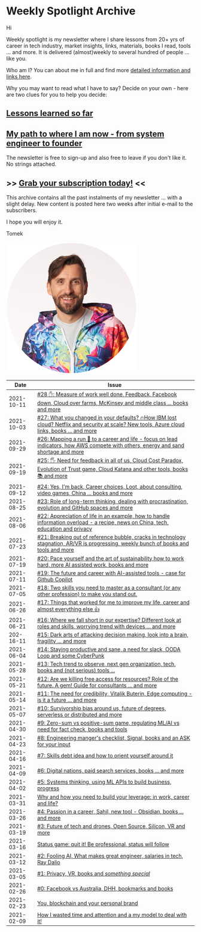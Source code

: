 # Weekly Spotlight Archive



Hi



Weekly spotlight is my newsletter where I share lessons from 20+ yrs of career in tech industry, market insights, links, materials, books I read, tools ... and more.  It is delivered (almost)weekly to several hundred of people ... like you.

Who am I?  You can about me in full and find more [detailed information and links here](https://github.com/tonyszko/newsletter/blob/main/Who-Am-I.md). 

Why you may want to read what I have to say? Decide on your own - here are two clues for you to help you decide: 

## [Lessons learned so far](https://www.onyszko.com/lessons-learned/)

## [My path to where I am now - from system engineer to founder](https://www.onyszko.com/my-path-to-founder/)



The newsletter is free to sign-up and also free to leave if you don't like it. No strings attached. 

## >> [Grab your subscription today!](https://signup.onyszko.com) <<

This archive contains all the past instalments of my newsletter ... with a slight delay. New content is posted here two weeks after initial e-mail to the subscribers. 

I hope you will enjoy it. 

Tomek 

![Join me in this newsletter](https://github.com/tonyszko/newsletter/blob/main/images/to-mini.png)





| Date       | Issue                                                        |
| ---------- | ------------------------------------------------------------ |
| 2021-10-11 | [#28 ✋: Measure of work well done, Feedback, Facebook down, Cloud over farms, McKinsey and middle class ... books and more](https://github.com/tonyszko/newsletter/blob/main/issues/Weekly-spotlight-28.md) |
| 2021-10-03 | [#27: What you changed in your defaults? 🔥How IBM lost cloud? Netflix and security at scale? New tools, Azure cloud links, books ... and more](https://github.com/tonyszko/newsletter/blob/main/issues/Weekly-spotlight-27.md) |
| 2021-09-29 | [#26: Mapping a run 🏃 to a career and life - focus on lead indicators, how AWS compete with others, energy and sand shortage and more ](https://github.com/tonyszko/newsletter/blob/main/issues/Weekly-spotlight-26.md) |
| 2021-09-19 | [#25: 🖐️ Need for feedback in all of us, Cloud Cost Paradox, Evolution of Trust game, Cloud Katana and other tools, books 📚 and more  ](https://github.com/tonyszko/newsletter/blob/main/issues/Weekly-spotlight-25.md) |
| 2021-09-12 | [#24: Yes, I'm back, Career choices, Loot, about consulting, video games, China ... books and more](https://github.com/tonyszko/newsletter/blob/main/issues/Weekly-spotlight-24.md) |
| 2021-08-25 | [#23: Role of long-term thinking, dealing with procrastination, evolution and GitHub spaces and more ](https://github.com/tonyszko/newsletter/blob/main/issues/Weekly-spotlight-23.md) |
| 2021-08-06 | [#22: Appreciation of life in an example, how to handle  information overload - a recipe, news on China, tech, education and  privacy](https://github.com/tonyszko/newsletter/blob/main/issues/Weekly-spotlight-22.md) |
| 2021-07-23 | [#21: Breaking out of  reference bubble, cracks in technology stagnation, AR/VR is progressing, weekly bunch of books and tools and more](https://github.com/tonyszko/newsletter/blob/main/issues/Weekly-spotlight-21.md) |
| 2021-07-19 | [#20: Pace yourself and the art of  sustainability,how to work hard, more AI assisted work, books and more](https://github.com/tonyszko/newsletter/blob/main/issues/Weekly-spotlight-20.md) |
| 2021-07-11 | [#19: The future and career with AI-assisted tools - case for Github Copilot](https://github.com/tonyszko/newsletter/blob/main/issues/Weekly-spotlight-19.md) |
| 2021-07-05 | [#18: Two skills you need to master as a consultant (or any other profession) to make you stand out.](https://github.com/tonyszko/newsletter/blob/main/issues/Weekly-spotlight-18.md) |
| 2021-06-26 | [#17: Things that worked for me to improve my life, career and almost everything else 👍](https://github.com/tonyszko/newsletter/blob/main/issues/Weekly-spotlight-17.md) |
| 2021-06-21 | [#16: Where we fall short in our expertise? Different look at roles and skills, worrying trend with devices  ... and more](https://github.com/tonyszko/newsletter/blob/main/issues/Weekly-spotlight-16.md) |
| 202-16-11  | [#15: Dark arts of attacking decision making, look into a brain, fragility ... and more](https://github.com/tonyszko/newsletter/blob/main/issues/Weekly-spotlight-15.md) |
| 2021-06-04 | [#14: Staying productive and sane, a need for slack, OODA Loop and some CyberPunk](https://github.com/tonyszko/newsletter/blob/main/issues/Weekly-spotlight-14.md) |
| 2021-05-28 | [#13: Tech trend to observe, next gen organization, tech, books and (not serious) tools ...](https://github.com/tonyszko/newsletter/blob/main/issues/Weekly-spotlight-13.md) |
| 2021-05-21 | [#12: Are we killing free access for resources? Role of the future. A gem! Guide for consultants ... and more](https://github.com/tonyszko/newsletter/blob/main/issues/Weekly-spotlight-12.md) |
| 2021-05-14 | [#11: The need for credibility, Vitalik Buterin, Edge computing - is it a future ... and more](https://github.com/tonyszko/newsletter/blob/main/issues/Weekly-spotlight-11.md) |
| 2021-05-07 | [#10: Survivorship bias around us, future of degrees, serverless or distributed and more](https://github.com/tonyszko/newsletter/blob/main/issues/Weekly-spotlight-10.md) |
| 2021-04-30 | [#9: Zero-sum vs positive-sum game, regulating ML/AI vs need for fact check, books and tools](https://github.com/tonyszko/newsletter/blob/main/issues/Weekly-spotlight-9.md) |
| 2021-04-23 | [#8: Engineering manger's checklist, Signal, books and an ASK for your input](https://github.com/tonyszko/newsletter/blob/main/issues/Weekly-spotlight-8.md) |
| 2021-04-16 | [#7: Skills debt idea and how to orient yourself around it ](https://github.com/tonyszko/newsletter/blob/main/issues/Weekly-spotlight-7.md) |
| 2021-04-09 | [#6: Digital nations, paid search services, books ... and more](https://github.com/tonyszko/newsletter/blob/main/issues/Weekly-spotlight-6.md) |
| 2021-04-02 | [#5: Systems thinking, using ML APIs to build business, progress](https://github.com/tonyszko/newsletter/blob/main/issues/Weekly-spotlight-5.md) |
| 2021-03-31 | [Why and how you need to build your leverage: in work, career and life?](https://github.com/tonyszko/newsletter/blob/main/issues/Why-and-how-you-need-to-build-your-leverage.md) |
| 2021-03-26 | [#4: Passion in a career, Sahil, new tool - Obsidian, books ... and more](https://github.com/tonyszko/newsletter/blob/main/issues/Weekly-spotlight-4.md) |
| 2021-03-19 | [#3: Future of tech and drones, Open Source, Silicon, VR and more](https://github.com/tonyszko/newsletter/blob/main/issues/Weekly-spotlight-3.md) |
| 2021-03-16 | [Status game: quit it! Be professional, status will follow](https://github.com/tonyszko/newsletter/blob/main/issues/Status-game-quit-it-Be-professional-status-will-follow.md) |
| 2021-03-12 | [#2: Fooling AI, What makes great engineer, salaries in tech, Ray Dalio](https://github.com/tonyszko/newsletter/blob/main/issues/Weekly-spotlight-2.md) |
| 2021-03-05 | [#1: Privacy, VR, books and *something special*](https://github.com/tonyszko/newsletter/blob/main/issues/Weekly-spotlight-1.md) |
| 2021-02-26 | [#0: Facebook vs Australia, DHH, bookmarks and books](https://github.com/tonyszko/newsletter/blob/main/issues/Weekly-spotlight-0.md) |
| 2021-02-23 | [You, blockchain and your personal brand](https://github.com/tonyszko/newsletter/blob/main/issues/You-blockchain-and-your-personal-brand.md) |
| 2021-02-09 | [How I wasted time and attention and a my model to deal with it!](https://github.com/tonyszko/newsletter/blob/main/issues/How-I-wasted-time-and-attention-and-a-my-model-to-deal-with-it.md) |

